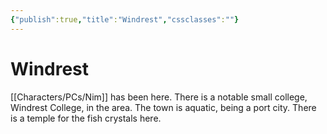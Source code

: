 ```yaml
---
{"publish":true,"title":"Windrest","cssclasses":""}
---
```



# Windrest

[[Characters/PCs/Nim]] has been here. There is a notable small college, Windrest College, in the area. The town is aquatic, being a port city. There is a temple for the fish crystals here.
